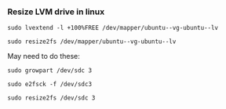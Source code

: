 ### Resize LVM drive in linux

```
sudo lvextend -l +100%FREE /dev/mapper/ubuntu--vg-ubuntu--lv
```

```
sudo resize2fs /dev/mapper/ubuntu--vg-ubuntu--lv
```

May need to do these:

```
sudo growpart /dev/sdc 3
```

```
sudo e2fsck -f /dev/sdc3
```

```
sudo resize2fs /dev/sdc 3
```
